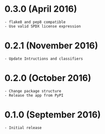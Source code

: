 # 0.3.0 (April 2016)

    - flake8 and pep8 compatible
    - Use valid SPDX license expression 

# 0.2.1 (November 2016)

    - Update Intructions and classifiers

# 0.2.0 (October 2016)

    - Change package structure
    - Release the app from PyPI

# 0.1.0 (September 2016)

    - Initial release